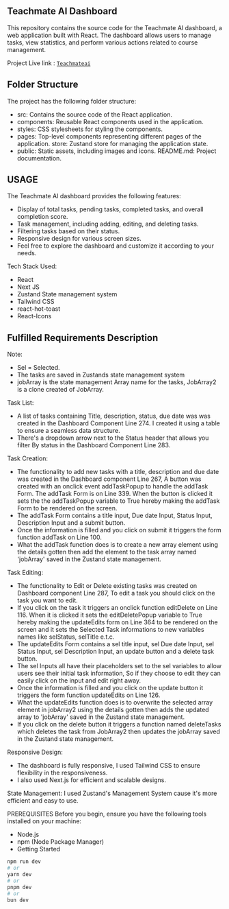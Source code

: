 ## Teachmate AI Dashboard

This repository contains the source code for the Teachmate AI dashboard, a web application built with React. The dashboard allows users to manage tasks, view statistics, and perform various actions related to course management.

Project Live link : [`Teachmateai`](https://github.com/vercel/next.js/tree/canary/packages/create-next-app)

 ## Folder Structure
The project has the following folder structure:

- src: Contains the source code of the React application.
- components: Reusable React components used in the application.
- styles: CSS stylesheets for styling the components.
- pages: Top-level components representing different pages of the application.
store: Zustand store for managing the application state.
- public: Static assets, including images and icons.
README.md: Project documentation.


## USAGE
The Teachmate AI dashboard provides the following features:

-  Display of total tasks, pending tasks, completed tasks, and overall completion score.
- Task management, including adding, editing, and deleting tasks.
- Filtering tasks based on their status.
- Responsive design for various screen sizes.
- Feel free to explore the dashboard and customize it according to your needs.

Tech Stack Used:

- React
- Next JS
- Zustand State management system
- Tailwind CSS
- react-hot-toast 
- React-Icons


## Fulfilled Requirements Description

Note:
- Sel = Selected.
- The tasks are saved in Zustands state management system
- jobArray is the state management Array name for the tasks, JobArray2 is a clone created of JobArray.

Task List:
- A list of tasks containing Title, description, status, due date was was created in the Dashboard Component Line 274. I created it using a table to ensure a seamless data structure.
- There's a dropdown arrow next to the Status header that allows you filter By status in the Dashboard Component Line 283.

Task Creation:
- The functionality to add new tasks with a title, description and due date was created in the Dashboard component Line 267, A button was created with an onclick event addTaskPopup to handle the addTask Form. The addTask Form is on Line 339. When the button is clicked it sets the the addTaskPopup variable to True hereby making the addTask Form to be rendered on the screen.
- The addTask Form contains a title input, Due date Input, Status Input, Description Input and a submit button.
- Once the information is filled and you click on submit it triggers the form function addTask on Line 100.
- What the addTask function does is to create a new array element using the details gotten then add the element to the task array named 'jobArray' saved in the Zustand state management.

Task Editing:
- The functionality to Edit or Delete existing tasks was created on Dashboard component Line 287, To edit a task you should click on the task you want to edit.
- If you click on the task it triggers an onclick function editDelete on Line 116. When it is clicked it sets the editDeletePopup variable to True hereby making the updateEdits form on Line 364 to be rendered on the screen and it sets the Selected Task informations to new variables names like selStatus, selTitle e.t.c.
- The updateEdits Form contains a sel title input, sel Due date Input, sel Status Input, sel Description Input, an update button and a delete task button.
- The sel Inputs all have their placeholders set to the sel variables to allow users see their initial task information, So if they choose to edit they can easily click on the input and edit right away.
- Once the information is filled and you click on the update button it triggers the form function updateEdits on Line 126.
- What the updateEdits function does is to overwrite the selected array element in jobArray2 using the details gotten then adds the updated array to  'jobArray' saved in the Zustand state management.
- If you click on the delete button it triggers a function named deleteTasks which deletes the task from JobArray2 then updates the jobArray  saved in the Zustand state management.

Responsive Design:
- The dashboard is fully responsive, I used Tailwind CSS to ensure flexibility in the responsiveness.
- I also used Next.js for efficient and scalable designs.

State Management:
I used Zustand's Management System cause it's more efficient and easy to use.

PREREQUISITES
Before you begin, ensure you have the following tools installed on your machine:

- Node.js
- npm (Node Package Manager)
- Getting Started


```bash
npm run dev
# or
yarn dev
# or
pnpm dev
# or
bun dev
```

